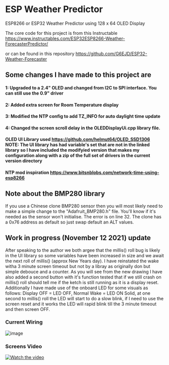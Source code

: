 # ESP Weather Predictor
ESP8266 or ESP32 Weather Predictor using 128 x 64 OLED Display

The core code for this project is from this Instructable
https://www.instructables.com/ESP32ESP8266-Weather-ForecasterPredictor/ 

or can be found in this repository
https://github.com/G6EJD/ESP32-Weather-Forecaster

## Some changes I have made to this  project are</br>
#### 1: Upgraded to a 2.4" OLED and changed from I2C to SPI interface. You can still use the 0.9" driver
#### 2: Added extra screen for Room Temperature display
#### 3: Modified the NTP config to add TZ_INFO for auto daylight time update
#### 4: Changed the screen scroll delay in the OLEDDisplayUi.cpp library file.

#### OLED UI Library used  https://github.com/helmut64/OLED_SSD1306 NOTE: The UI library has had variable's set that are not in the linked library so I have included the modifyied version that makes my configuration along with a zip of the full set of drivers in the current version directory
#### NTP mod inspiration https://www.bitsnblobs.com/network-time-using-esp8266 

## Note about the BMP280 library
If you use a Chinese clone BMP280 sensor then you will most likely need to make a simple change to the "Adafruit_BMP280.h" file. You'll know if it's needed as the sensor won't initialise.
The error is on line 32. The clone has a 0x76 address as default so just swap default an ALT values.

## Work in progress (November 12 2021) update
After speaking to the author we both argee that the millis() roll bug is likely in the UI library so some variables have been increased in size and we await the next roll of millis() (approx New Years day). I have reinstated the wake witha 3 minute screen timeout but not by a libray as originally don but simple debouce and a counter. As you will see from the new drawing I have also added a second button with it's function tested that if we still crash on millis() roll should tell me if the ketch is still running as it is a display reset. Additionally I have made use of the onboard LED for some visuals as follows: Display OFF = LED OFF, Normal Wake = LED ON Solid, at one second to millis() roll the LED will start to do a slow blink, if I need to use the screen reset and it works the LED will rapid blink till the 3 minute timeout and then screen OFF. 

### Current Wiring
![image](https://user-images.githubusercontent.com/20883620/142696805-5ef8fd41-6dc6-4d99-a9a7-12b45632e6bd.png)

### Screens Video
[![Watch the video](https://img.youtube.com/vi/-4ZAevAfWxo/maxresdefault.jpg)](https://youtu.be/-4ZAevAfWxo)
